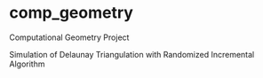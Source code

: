 # comp_geometry
Computational Geometry Project

Simulation of Delaunay Triangulation with Randomized Incremental Algorithm
